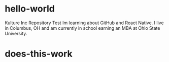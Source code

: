 # hello-world
Kulture Inc Repository Test
Im learning about GitHub and React Native. I live in Columbus, OH and am currently in school earning an MBA at Ohio State University.
# does-this-work
